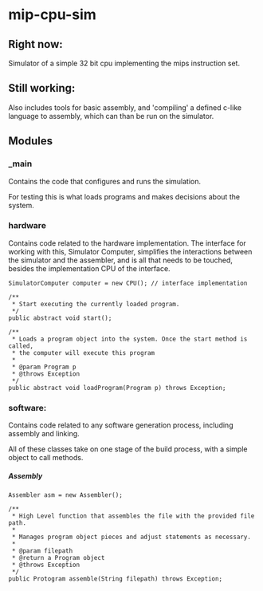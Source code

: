 # mip-cpu-sim

## Right now:
Simulator of a simple 32 bit cpu implementing the mips instruction set. 

## Still working:

Also includes tools for basic assembly, and 'compiling' a defined c-like language to assembly, which can than be run on the simulator.


## Modules

### _main

Contains the code that configures and runs the simulation. 
	
For testing this is what loads programs and makes decisions about 
the system.


### hardware

Contains code related to the hardware implementation. The interface 
for working with this, Simulator Computer, simplifies the interactions 
between the simulator and the assembler, and is all that needs to be 
touched, besides the implementation CPU of the interface.
	
```
SimulatorComputer computer = new CPU(); // interface implementation
	
/**
 * Start executing the currently loaded program.
 */
public abstract void start();
		
/**
 * Loads a program object into the system. Once the start method is called, 
 * the computer will execute this program
 * 
 * @param Program p
 * @throws Exception
 */
public abstract void loadProgram(Program p) throws Exception;
```
		
		

### software:

Contains code related to any software generation process, including assembly and linking. 

All of these classes take on one stage of the build process, with a simple object to call methods.
	

##### Assembly
	
	Assembler asm = new Assembler();
	
	/**
	 * High Level function that assembles the file with the provided file path.
	 * 
	 * Manages program object pieces and adjust statements as necessary.
	 * 
	 * @param filepath
	 * @return a Program object
	 * @throws Exception
	 */
	public Protogram assemble(String filepath) throws Exception;
	


